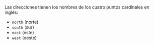 Las direcciones tienen los nombres de los cuatro puntos cardinales en inglés:

* `north` (norte)
* `south` (sur)
* `east` (este)
* `west` (oeste)